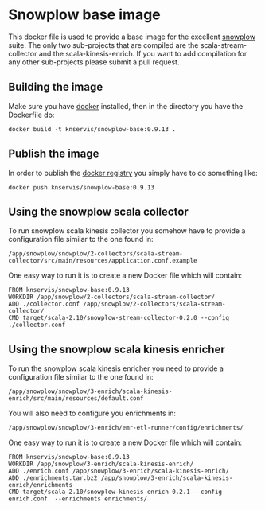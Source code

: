 Snowplow base image
==================

This docker file is used to provide a base image for the excellent [snowplow](https://github.com/snowplow/snowplow) suite. The only two sub-projects that are compiled are the scala-stream-collector and the scala-kinesis-enrich. If you want to add compilation for any other sub-projects please submit a pull request.

Building the image
------------------

Make sure you have [docker](https://www.docker.com/) installed, then in the directory you have the Dockerfile do: 

    docker build -t knservis/snowplow-base:0.9.13 .

Publish the image
-----------------

In order to publish the [docker registry](https://hub.docker.com/) you simply have to do something like:

    docker push knservis/snowplow-base:0.9.13

Using the snowplow scala collector
----------------------------

To run snowplow scala kinesis collector you somehow have to provide a configuration file similar to the one found in: 

    /app/snowplow/snowplow/2-collectors/scala-stream-collector/src/main/resources/application.conf.example

One easy way to run it is to create a new Docker file which will contain:

    FROM knservis/snowplow-base:0.9.13
    WORKDIR /app/snowplow/2-collectors/scala-stream-collector/
    ADD ./collector.conf /app/snowplow/2-collectors/scala-stream-collector/
    CMD target/scala-2.10/snowplow-stream-collector-0.2.0 --config ./collector.conf

Using the snowplow scala kinesis enricher
-----------------------------------------

To run the snowplow scala kinesis enricher you need to provide a configuration file similar to the one found in: 

    /app/snowplow/snowplow/3-enrich/scala-kinesis-enrich/src/main/resources/default.conf

You will also need to configure you enrichments in: 
    
    /app/snowplow/snowplow/3-enrich/emr-etl-runner/config/enrichments/

One easy way to run it is to create a new Docker file which will contain:

    FROM knservis/snowplow-base:0.9.13
    WORKDIR /app/snowplow/3-enrich/scala-kinesis-enrich/
    ADD ./enrich.conf /app/snowplow/3-enrich/scala-kinesis-enrich/
    ADD ./enrichments.tar.bz2 /app/snowplow/3-enrich/scala-kinesis-enrich/enrichments
    CMD target/scala-2.10/snowplow-kinesis-enrich-0.2.1 --config enrich.conf  --enrichments enrichments/
